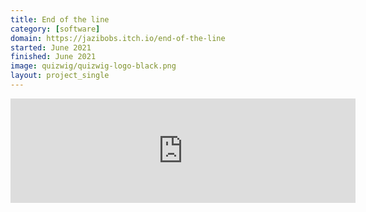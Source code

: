 ```yaml
---
title: End of the line
category: [software]
domain: https://jazibobs.itch.io/end-of-the-line
started: June 2021
finished: June 2021
image: quizwig/quizwig-logo-black.png
layout: project_single
---
```


<iframe src="https://itch.io/embed/1082143?bg_color=F5F6FA&amp;fg_color=2F3640&amp;link_color=C23616&amp;border_color=8e8b97" width="552" height="167" frameborder="0"><a href="https://jazibobs.itch.io/end-of-the-line">End of the line by jazibobs</a></iframe>